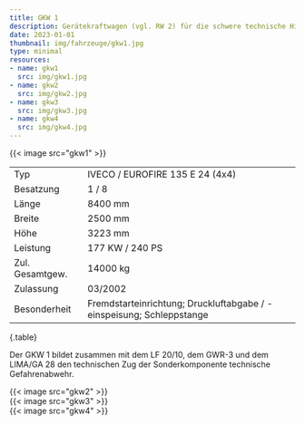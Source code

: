 ```yaml
---
title: GKW 1
description: Gerätekraftwagen (vgl. RW 2) für die schwere technische Hilfeleistung mit Gruppenbesatzung
date: 2023-01-01
thumbnail: img/fahrzeuge/gkw1.jpg
type: minimal
resources:
- name: gkw1
  src: img/gkw1.jpg
- name: gkw2
  src: img/gkw2.jpg
- name: gkw3
  src: img/gkw3.jpg
- name: gkw4
  src: img/gkw4.jpg
---
```


{{< image src="gkw1" >}}  

|                 |                                                                       |
| --------------- | --------------------------------------------------------------------- |
| Typ             | IVECO / EUROFIRE 135 E 24 (4x4)                                       |
| Besatzung       | 1 / 8                                                                 |
| Länge           | 8400 mm                                                               |
| Breite          | 2500 mm                                                               |
| Höhe            | 3223 mm                                                               |
| Leistung        | 177 KW / 240 PS                                                       |
| Zul. Gesamtgew. | 14000 kg                                                              |
| Zulassung       | 03/2002                                                               |
| Besonderheit    | Fremdstarteinrichtung; Druckluftabgabe / -einspeisung;  Schleppstange |
{.table}

Der GKW 1 bildet zusammen mit dem LF 20/10, dem GWR-3 und dem LIMA/GA 28 den technischen Zug der Sonderkomponente technische Gefahrenabwehr.

{{< image src="gkw2" >}}  
{{< image src="gkw3" >}}  
{{< image src="gkw4" >}}  